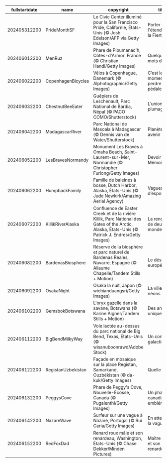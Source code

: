 |fullstartdate|name|copyright|title|image|
|--|--|--|--|--|
202405312200|PrideMonthSF|Le Civic Center illuminé pour la San Francisco Pride, Californie, États-Unis (© Josh Edelson/AFP via Getty Images)|Porter haut l'étendard de la Fierté|![](/fr-FR/2024/06/202405312200PrideMonthSF.jpg)|
202406012200|MenRuz|Phare de Ploumanac'h, Côtes-d'Armor, France (© Christian Handl/Getty Images)|Quelques mots d'Armor|![](/fr-FR/2024/06/202406012200MenRuz.jpg)|
202406022200|CopenhagenBicycles|Vélos à Copenhague, Danemark (© Alphotographic/Getty Images)|C’est le moment de perdre les pédales !|![](/fr-FR/2024/06/202406022200CopenhagenBicycles.jpg)|
202406032200|ChestnutBeeEater|Guêpiers de Leschenault, Parc National de Bardia, Népal (© PACO COMO/Shutterstock)|L’union fait le plumage !|![](/fr-FR/2024/06/202406032200ChestnutBeeEater.jpg)|
202406042200|MadagascarRiver|Parc National de Masoala à Madagascar (© Dennis van de Water/Shutterstock)|Planète verte, avenir Serein|![](/fr-FR/2024/06/202406042200MadagascarRiver.jpg)|
202406052200|LesBravesNormandy|Monument Les Braves à Omaha Beach, Saint-Laurent-sur-Mer, Normandie (© Christopher Furlong/Getty Images)|Devoir de Mémoire|![](/fr-FR/2024/06/202406052200LesBravesNormandy.jpg)|
202406062200|HumpbackFamily|Famille de baleines à bosse, Dutch Harbor, Alaska, États-Unis (© Jude Newkirk/Amazing Aerial Agency)|Vagues d’espoir|![](/fr-FR/2024/06/202406062200HumpbackFamily.jpg)|
202406072200|KillikRiverAlaska|Confluence de Easter Creek et de la rivière Killik, Parc National des Gates of the Arctic, Alaska, États-Unis (© Patrick J. Endres/Getty Images)|La rencontre de deux mondes|![](/fr-FR/2024/06/202406072200KillikRiverAlaska.jpg)|
202406082200|BardenasBiosphere|Réserve de la biosphère et parc naturel de Bardenas Reales, Navarre, Espagne (© Aliaume Chapelle/Tandem Stills + Motion)|Le désert européen|![](/fr-FR/2024/06/202406082200BardenasBiosphere.jpg)|
202406092200|OsakaNight|Osaka la nuit, Japon (© wichianduangsri/Getty Images)|La ville aux néons|![](/fr-FR/2024/06/202406092200OsakaNight.jpg)|
202406102200|GemsbokBotswana|L'oryx gazelle dans la savane, Botswana (© Karine Aigner/Tandem Stills + Motion)|Des animaux uniques|![](/fr-FR/2024/06/202406102200GemsbokBotswana.jpg)|
202406112200|BigBendMilkyWay|Voie lactée au-dessus du parc national de Big Bend, Texas, États-Unis (© wisanuboonrawd/Adobe Stock)|Un concert galactique|![](/fr-FR/2024/06/202406112200BigBendMilkyWay.jpg)|
202406122200|RegistanUzbekistan|Façade en mosaïque sur la place Registan, Samarkand, Ouzbékistan (© da-kuk/Getty Images)|Quelle tuile !|![](/fr-FR/2024/06/202406122200RegistanUzbekistan.jpg)|
202406132200|PeggysCove|Phare de Peggy's Cove, Nouvelle-Écosse, Canada (© Pugalenthi/Getty Images)|Un phare canadien emblématique|![](/fr-FR/2024/06/202406132200PeggysCove.jpg)|
202406142200|NazareWave|Surfeur sur une vague à Nazaré, Portugal (© Rui Caria/Getty Images)|En attendant la vague|![](/fr-FR/2024/06/202406142200NazareWave.jpg)|
202406152200|RedFoxDad|Renard roux mâle et son renardeau, Washington, États-Unis (© Chase Dekker/Minden Pictures)|Maître renard et son petit renardeau|![](/fr-FR/2024/06/202406152200RedFoxDad.jpg)|
